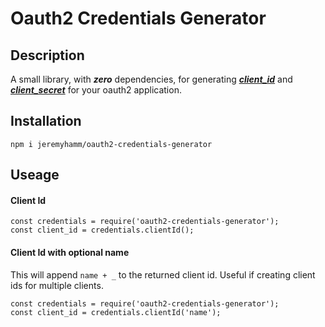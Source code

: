 # Oauth2 Credentials Generator

## Description
A small library, with ***zero*** dependencies, for generating [***client_id***](https://tools.ietf.org/html/rfc6749#appendix-A.1) and [***client_secret***](https://tools.ietf.org/html/rfc6749#appendix-A.2) for your oauth2 application.

## Installation
`npm i jeremyhamm/oauth2-credentials-generator`

## Useage

#### Client Id
```
const credentials = require('oauth2-credentials-generator');
const client_id = credentials.clientId();
```

#### Client Id with optional name

This will append `name + _` to the returned client id.  Useful if creating client ids for multiple clients.
```
const credentials = require('oauth2-credentials-generator');
const client_id = credentials.clientId('name');
```
